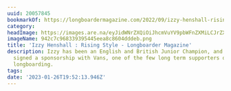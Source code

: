 ```yaml
---
uuid: 20057845
bookmarkOf: https://longboardermagazine.com/2022/09/izzy-henshall-rising-style/
category:
headImage: https://images.are.na/eyJidWNrZXQiOiJhcmVuYV9pbWFnZXMiLCJrZXkiOiIyMDA1Nzg0NS9vcmlnaW5hbF85NDJjN2M5NjgzMzkzOTU0NDVlZWE4Yzg2MDRkZGRlYi5wbmciLCJlZGl0cyI6eyJyZXNpemUiOnsid2lkdGgiOjEyMDAsImhlaWdodCI6MTIwMCwiZml0IjoiaW5zaWRlIiwid2l0aG91dEVubGFyZ2VtZW50Ijp0cnVlfSwid2VicCI6eyJxdWFsaXR5Ijo5MH0sImpwZWciOnsicXVhbGl0eSI6OTB9LCJyb3RhdGUiOm51bGx9fQ==?bc=0
imageName: 942c7c968339395445eea8c8604dddeb.png
title: 'Izzy Henshall : Rising Style - Longboarder Magazine'
description: Izzy has been an English and British Junior Champion, and has recently
  signed a sponsorship with Vans, one of the few long term supporters of professional
  longboarding.
tags:
date: '2023-01-26T19:52:13.946Z'
---
```

